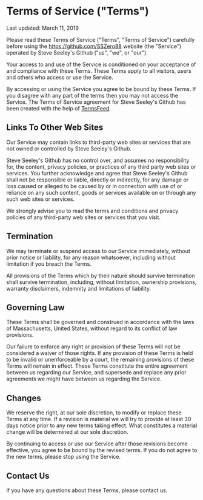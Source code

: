 Terms of Service ("Terms")  
==========================

Last updated: March 11, 2019

Please read these Terms of Service ("Terms", "Terms of Service") carefully
before using the https://github.com/SSZero88 website (the "Service") operated
by Steve Seeley's Github ("us", "we", or "our").

Your access to and use of the Service is conditioned on your acceptance of and
compliance with these Terms. These Terms apply to all visitors, users and
others who access or use the Service.

By accessing or using the Service you agree to be bound by these Terms. If you
disagree with any part of the terms then you may not access the Service. The
Terms of Service agreement for Steve Seeley's Github has been created with the
help of [TermsFeed](https://termsfeed.com/).

Links To Other Web Sites  
------------------------

Our Service may contain links to third-party web sites or services that are
not owned or controlled by Steve Seeley's Github.

Steve Seeley's Github has no control over, and assumes no responsibility for,
the content, privacy policies, or practices of any third party web sites or
services. You further acknowledge and agree that Steve Seeley's Github shall
not be responsible or liable, directly or indirectly, for any damage or loss
caused or alleged to be caused by or in connection with use of or reliance on
any such content, goods or services available on or through any such web sites
or services.

We strongly advise you to read the terms and conditions and privacy policies
of any third-party web sites or services that you visit.

Termination  
-----------

We may terminate or suspend access to our Service immediately, without prior
notice or liability, for any reason whatsoever, including without limitation
if you breach the Terms.

All provisions of the Terms which by their nature should survive termination
shall survive termination, including, without limitation, ownership
provisions, warranty disclaimers, indemnity and limitations of liability.

Governing Law  
-------------

These Terms shall be governed and construed in accordance with the laws of
Massachusetts, United States, without regard to its conflict of law
provisions.

Our failure to enforce any right or provision of these Terms will not be
considered a waiver of those rights. If any provision of these Terms is held
to be invalid or unenforceable by a court, the remaining provisions of these
Terms will remain in effect. These Terms constitute the entire agreement
between us regarding our Service, and supersede and replace any prior
agreements we might have between us regarding the Service.

Changes  
-------

We reserve the right, at our sole discretion, to modify or replace these Terms
at any time. If a revision is material we will try to provide at least 30 days
notice prior to any new terms taking effect. What constitutes a material
change will be determined at our sole discretion.

By continuing to access or use our Service after those revisions become
effective, you agree to be bound by the revised terms. If you do not agree to
the new terms, please stop using the Service.

Contact Us  
----------

If you have any questions about these Terms, please contact us.

